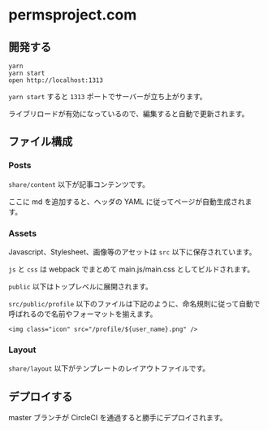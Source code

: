 # permsproject.com

## 開発する

```
yarn
yarn start
open http://localhost:1313
```

`yarn start` すると `1313` ポートでサーバーが立ち上がります。

ライブリロードが有効になっているので、編集すると自動で更新されます。

## ファイル構成

### Posts

`share/content` 以下が記事コンテンツです。

ここに md を追加すると、ヘッダの YAML に従ってページが自動生成されます。

### Assets

Javascript、Stylesheet、画像等のアセットは `src` 以下に保存されています。

`js` と `css` は webpack でまとめて main.js/main.css としてビルドされます。

`public` 以下はトップレベルに展開されます。

`src/public/profile` 以下のファイルは下記のように、命名規則に従って自動で呼ばれるので名前やフォーマットを揃えます。

```
<img class="icon" src="/profile/${user_name}.png" />
```

### Layout

`share/layout` 以下がテンプレートのレイアウトファイルです。

## デプロイする

master ブランチが CircleCI を通過すると勝手にデプロイされます。
